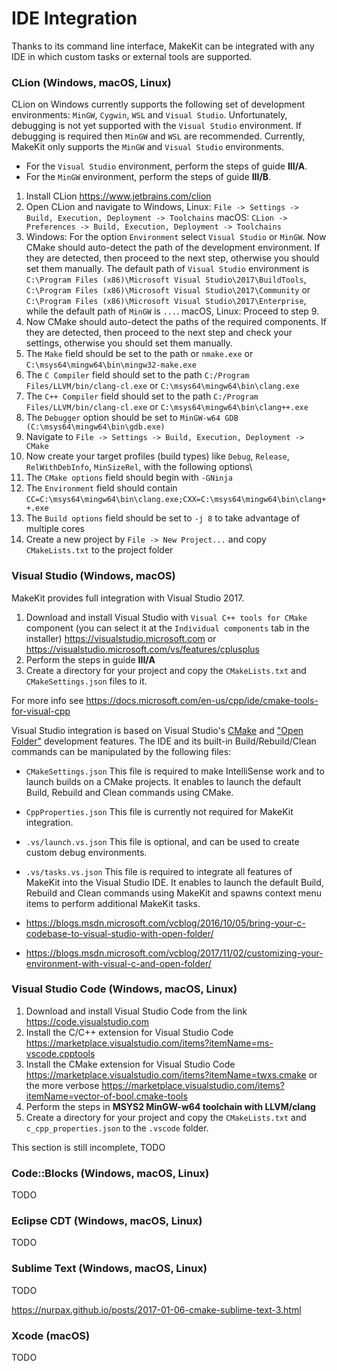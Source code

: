 # IDE Integration

Thanks to its command line interface, MakeKit can be integrated with any IDE in which custom tasks or external tools are supported.

### CLion (Windows, macOS, Linux)

CLion on Windows currently supports the following set of development environments: `MinGW`, `Cygwin`, `WSL` and `Visual Studio`. Unfortunately, debugging is not yet supported with the `Visual Studio` environment. If debugging is required then `MinGW` and `WSL` are recommended. Currently, MakeKit only supports the `MinGW` and `Visual Studio` environments.

- For the `Visual Studio` environment, perform the steps of guide **III/A**.
- For the `MinGW` environment, perform the steps of guide **III/B**.

1. Install CLion
   https://www.jetbrains.com/clion
3. Open CLion and navigate to
   Windows, Linux: `File -> Settings -> Build, Execution, Deployment -> Toolchains`
   macOS: `CLion -> Preferences -> Build, Execution, Deployment -> Toolchains`
4. Windows: For the option `Environment` select `Visual Studio` or `MinGW`. Now CMake should auto-detect the path of the development environment. If they are detected, then proceed to the next step, otherwise you should set them manually. The default path of `Visual Studio` environment is `C:\Program Files (x86)\Microsoft Visual Studio\2017\BuildTools`, `C:\Program Files (x86)\Microsoft Visual Studio\2017\Community` or `C:\Program Files (x86)\Microsoft Visual Studio\2017\Enterprise`, while the default path of `MinGW` is `...`.
   macOS, Linux: Proceed to step 9.
5. Now CMake should auto-detect the paths of the required components.
   If they are detected, then proceed to the next step and check your settings, otherwise you should set them manually.
6. The `Make` field should be set to the path or `nmake.exe` or `C:\msys64\mingw64\bin\mingw32-make.exe`
7. The `C Compiler` field should set to the path `C:/Program Files/LLVM/bin/clang-cl.exe` or `C:\msys64\mingw64\bin\clang.exe`
8. The `C++ Compiler` field should set to the path `C:/Program Files/LLVM/bin/clang-cl.exe` or `C:\msys64\mingw64\bin\clang++.exe`
9. The `Debugger` option should be set to `MinGW-w64 GDB (C:\msys64\mingw64\bin\gdb.exe)`
10. Navigate to `File -> Settings -> Build, Execution, Deployment -> CMake`
11. Now create your target profiles (build types) like `Debug`, `Release`, `RelWithDebInfo`, `MinSizeRel`, with the following options\
12. The `CMake options` field should begin with `-GNinja`
12. The `Environment` field should contain `CC=C:\msys64\mingw64\bin\clang.exe;CXX=C:\msys64\mingw64\bin\clang++.exe`
13. The `Build options` field should be set to `-j 8` to take advantage of multiple cores
14. Create a new project by `File -> New Project...` and copy `CMakeLists.txt` to the project folder

### Visual Studio (Windows, macOS)

MakeKit provides full integration with Visual Studio 2017.

1. Download and install Visual Studio with `Visual C++ tools for CMake` component (you can select it at the `Individual components` tab in the installer)
    https://visualstudio.microsoft.com or https://visualstudio.microsoft.com/vs/features/cplusplus
2. Perform the steps in guide **III/A**
3. Create a directory for your project and copy the `CMakeLists.txt` and `CMakeSettings.json` files to it.

For more info see https://docs.microsoft.com/en-us/cpp/ide/cmake-tools-for-visual-cpp

Visual Studio integration is based on Visual Studio's [CMake](https://docs.microsoft.com/en-us/cpp/ide/cmake-tools-for-visual-cpp) and ["Open Folder"](https://docs.microsoft.com/en-us/visualstudio/ide/develop-code-in-visual-studio-without-projects-or-solutions) development features. The IDE and its built-in Build/Rebuild/Clean commands can be manipulated by the following files:

- `CMakeSettings.json`
This file is required to make IntelliSense work and to launch builds on a CMake projects. It enables to launch the default Build, Rebuild and Clean commands using CMake.

- `CppProperties.json`
This file is currently not required for MakeKit integration.

- `.vs/launch.vs.json`
This file is optional, and can be used to create custom debug environments.

- `.vs/tasks.vs.json`
This file is required to integrate all features of MakeKit into the Visual Studio IDE. It enables to launch the default Build, Rebuild and Clean commands using MakeKit and spawns context menu items to perform additional MakeKit tasks.


- https://blogs.msdn.microsoft.com/vcblog/2016/10/05/bring-your-c-codebase-to-visual-studio-with-open-folder/
- https://blogs.msdn.microsoft.com/vcblog/2017/11/02/customizing-your-environment-with-visual-c-and-open-folder/

### Visual Studio Code (Windows, macOS, Linux)

1. Download and install Visual Studio Code from the link
   https://code.visualstudio.com
2. Install the C/C++ extension for Visual Studio Code
   https://marketplace.visualstudio.com/items?itemName=ms-vscode.cpptools
3. Install the CMake extension for Visual Studio Code
   https://marketplace.visualstudio.com/items?itemName=twxs.cmake
   or the more verbose https://marketplace.visualstudio.com/items?itemName=vector-of-bool.cmake-tools
4. Perform the steps in **MSYS2 MinGW-w64 toolchain with LLVM/clang**
5. Create a directory for your project and copy the `CMakeLists.txt` and `c_cpp_properties.json` to the `.vscode` folder.

This section is still incomplete, TODO

### Code::Blocks (Windows, macOS, Linux)

TODO

### Eclipse CDT (Windows, macOS, Linux)

TODO

### Sublime Text (Windows, macOS, Linux)

TODO

https://nurpax.github.io/posts/2017-01-06-cmake-sublime-text-3.html

### Xcode (macOS)

TODO
